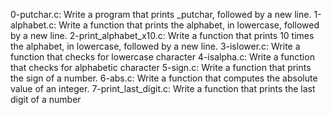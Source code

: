 0-putchar.c: Write a program that prints _putchar, followed by a new line.
1-alphabet.c: Write a function that prints the alphabet, in lowercase, followed by a new line.
2-print_alphabet_x10.c: Write a function that prints 10 times the alphabet, in lowercase, followed by a new line.
3-islower.c: Write a function that checks for lowercase character
4-isalpha.c: Write a function that checks for alphabetic character
5-sign.c: Write a function that prints the sign of a number.
6-abs.c: Write a function that computes the absolute value of an integer.
7-print_last_digit.c: Write a function that prints the last digit of a number
